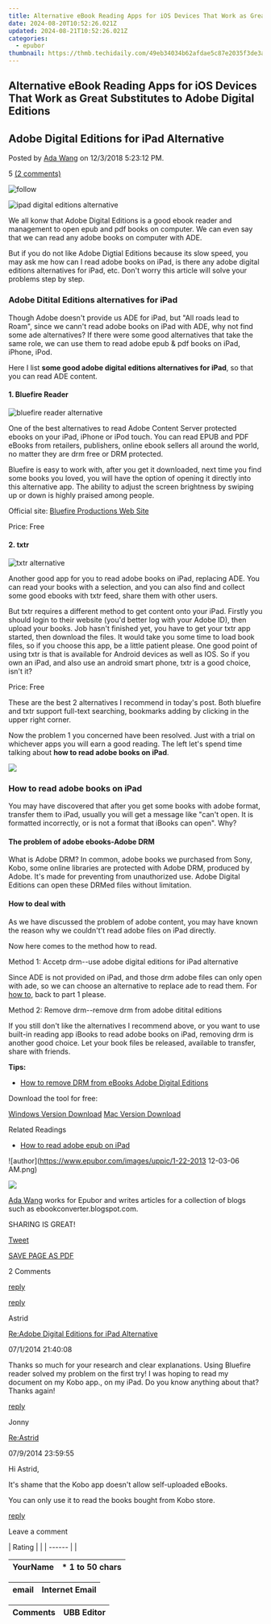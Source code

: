 ```yaml
---
title: Alternative eBook Reading Apps for iOS Devices That Work as Great Substitutes to Adobe Digital Editions
date: 2024-08-20T10:52:26.021Z
updated: 2024-08-21T10:52:26.021Z
categories:
  - epubor
thumbnail: https://thmb.techidaily.com/49eb34034b62afdae5c87e2035f3de3aceeb872b525f1dc02b937f5f16ccbcf5.jpg
---
```


## Alternative eBook Reading Apps for iOS Devices That Work as Great Substitutes to Adobe Digital Editions

## Adobe Digital Editions for iPad Alternative

Posted by [Ada Wang](https://plus.google.com/+AdaWang/posts) on 12/3/2018 5:23:12 PM.

5 [(2 comments)](http://www.epubor.com/#comment-area) 



![follow](http://www.epubor.com/images/follow.png)

![ipad digital editions alternative](http://www.epubor.com/images/uppic/adobe-digital-editions-for-ipad-alternative.jpg)

We all konw that Adobe Digital Editions is a good ebook reader and management to open epub and pdf books on computer. We can even say that we can read any adobe books on computer with ADE.

But if you do not like Adobe Digtial Editions because its slow speed, you may ask me how can I read adobe books on iPad, is there any adobe digital editions alternatives for iPad, etc. Don't worry this article will solve your problems step by step.

### Adobe Ditital Editions alternatives for iPad

Though Adobe doesn't provide us ADE for iPad, but "All roads lead to Roam", since we cann't read adobe books on iPad with ADE, why not find some ade alternatives? If there were some good alternatives that take the same role, we can use them to read adobe epub & pdf books on iPad, iPhone, iPod.

Here I list **some good adobe digital editions alternatives for iPad**, so that you can read ADE content.

#### 1\. Bluefire Reader

![bluefire reader alternative](http://www.epubor.com/images/uppic/bluefire-reader.jpg)

One of the best alternatives to read Adobe Content Server protected ebooks on your iPad, iPhone or iPod touch. You can read EPUB and PDF eBooks from retailers, publishers, online ebook sellers all around the world, no matter they are drm free or DRM protected.

Bluefire is easy to work with, after you get it downloaded, next time you find some books you loved, you will have the option of opening it directly into this alternative app. The ability to adjust the screen brightness by swiping up or down is highly praised among people.

Official site: [Bluefire Productions Web Site](http://www.bluefirereader.com/)

Price: Free

#### 2\. txtr

![txtr alternative](http://www.epubor.com/images/uppic/txtr.jpg)

Another good app for you to read adobe books on iPad, replacing ADE. You can read your books with a selection, and you can also find and collect some good ebooks with txtr feed, share them with other users.

But txtr requires a different method to get content onto your iPad. Firstly you should login to their website (you'd better log with your Adobe ID), then upload your books. Job hasn't finished yet, you have to get your txtr app started, then download the files. It would take you some time to load book files, so if you choose this app, be a little patient please. One good point of using txtr is that is available for Android devices as well as IOS. So if you own an iPad, and also use an android smart phone, txtr is a good choice, isn't it?

Price: Free

These are the best 2 alternatives I recommend in today's post. Both bluefire and txtr support full-text searching, bookmarks adding by clicking in the upper right corner. 

Now the problem 1 you concerned have been resolved. Just with a trial on whichever apps you will earn a good reading. The left let's spend time talking about **how to read adobe books on iPad**.

<!-- affiliate ads begin -->
<a href="https://shop.mondly.com/affiliate.php?ACCOUNT=ATISTUDI&AFFILIATE=108875&PATH=https%3A%2F%2Fwww.mondly.com%3FAFFILIATE%3D108875%26RESOURCE%3D%2BBusiness%2B970x90%2B"><img src="https://secure.avangate.com/images/merchant/69c418c33ec2e1a4267fa9bb77fa1428/business-970x90.gif" border="0"></a>
<!-- affiliate ads end -->
### How to read adobe books on iPad

You may have discovered that after you get some books with adobe format, transfer them to iPad, usually you will get a message like "can't open. It is formatted incorrectly, or is not a format that iBooks can open". Why?

#### The problem of adobe ebooks-Adobe DRM

What is Adobe DRM? In common, adobe books we purchased from Sony, Kobo, some online libraries are protected with Adobe DRM, produced by Adobe. It's made for preventing from unauthorized use. Adobe Digital Editions can open these DRMed files without limitation.

#### How to deal with

As we have discussed the problem of adobe content, you may have known the reason why we couldn't't read adobe files on iPad directly.

Now here comes to the method how to read.

Method 1: Accetp drm--use adobe digital editions for iPad alternative

Since ADE is not provided on iPad, and those drm adobe files can only open with ade, so we can choose an alternative to replace ade to read them. For [how to](https://tools.techidaily.com/epubor/products/), back to part 1 please.

Method 2: Remove drm--remove drm from adobe ditital editions

If you still don't like the alternatives I recommend above, or you want to use built-in reading app iBooks to read adobe books on iPad, removing drm is another good choice. Let your book files be released, available to transfer, share with friends.

**Tips:**

* [How to remove DRM from eBooks Adobe Digital Editions](https://tools.techidaily.com/epubor/products/)

Download the tool for free:

[Windows Version Download](http://download.epubor.com/full-drm-removal.exe) [Mac Version Download](http://download.epubor.com/drmremoval.zip) 

Related Readings

* [How to read adobe epub on iPad](https://tools.techidaily.com/epubor/products/)

![author](https://www.epubor.com/images/uppic/1-22-2013 12-03-06 AM.png)

<!-- affiliate ads begin -->
<a href="https://store.movavi.com/affiliate.php?ACCOUNT=MOVAVI&AFFILIATE=108875&PATH=https%3A%2F%2Fwww.movavi.com%3FAFFILIATE%3D108875%26RESOURCE%3DMovavi%2BScreen%2BRecorder%2Bbox"><img src="https://mcusercontent.com/0885a03ded3d480dca9287f12/images/f026b149-fc7c-fd54-5f3e-1460bbb19b6b.jpg" border="0"></a>
<!-- affiliate ads end -->
[Ada Wang](https://plus.google.com/+AdaWang/posts) works for Epubor and writes articles for a collection of blogs such as ebookconverter.blogspot.com.

SHARING IS GREAT!

[Tweet](https://twitter.com/share) 

[SAVE PAGE AS PDF](https://tools.techidaily.com/epubor/products/) 



2 Comments

[reply](https://tools.techidaily.com/epubor/products/) 

[reply](https://tools.techidaily.com/epubor/products/) 

Astrid

[Re:Adobe Digital Editions for iPad Alternative](https://tools.techidaily.com/epubor/products/)

07/1/2014 21:40:08

Thanks so much for your research and clear explanations. Using Bluefire reader solved my problem on the first try! I was hoping to read my document on my Kobo app., on my iPad. Do you know anything about that? Thanks again!

[reply](https://tools.techidaily.com/epubor/products/) 

Jonny

[Re:Astrid](https://tools.techidaily.com/epubor/products/)

07/9/2014 23:59:55

Hi Astrid,

 It's shame that the Kobo app doesn't allow self-uploaded eBooks.

 You can only use it to read the books bought from Kobo store.

[reply](https://tools.techidaily.com/epubor/products/) 

Leave a comment

| Rating |  |
| ------ |  |

| YourName | \*  1 to 50 chars |
| -------- | ----------------- |

| email | Internet Email |
| ----- | -------------- |

| Comments | UBB Editor |
| -------- | ---------- |

<ins class="adsbygoogle"
     style="display:block"
     data-ad-format="autorelaxed"
     data-ad-client="ca-pub-7571918770474297"
     data-ad-slot="1223367746"></ins>



<ins class="adsbygoogle"
     style="display:block"
     data-ad-client="ca-pub-7571918770474297"
     data-ad-slot="8358498916"
     data-ad-format="auto"
     data-full-width-responsive="true"></ins>


